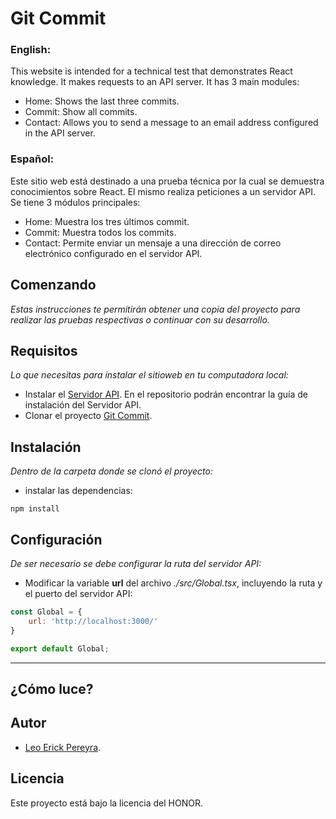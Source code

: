 # Git Commit
### English: 
This website is intended for a technical test that demonstrates React knowledge. It makes requests to an API server. It has 3 main modules:
* Home: Shows the last three commits.
* Commit: Show all commits.
* Contact: Allows you to send a message to an email address configured in the API server.

### Español:
Este sitio web está destinado a una prueba técnica por la cual se demuestra conocimientos sobre React. El mismo realiza peticiones a un servidor API. Se tiene 3 módulos principales:
* Home: Muestra los tres últimos commit.
* Commit: Muestra todos los commits.
* Contact: Permite enviar un mensaje a una dirección de correo electrónico configurado en el servidor API.
## Comenzando
_Estas instrucciones te permitirán obtener una copia del proyecto para realizar las pruebas respectivas o continuar con su desarrollo._
## Requisitos
_Lo que necesitas para instalar el sitioweb en tu computadora local:_
* Instalar el [Servidor API](https://github.com/leoerickp/Git-Commit-APIServer.git). En el repositorio podrán encontrar la guía de instalación del Servidor API.
* Clonar el proyecto [Git Commit](https://github.com/leoerickp/Git-Commit.git).
## Instalación
_Dentro de la carpeta donde se clonó el proyecto:_
* instalar las dependencias:
```console
npm install
```
## Configuración
_De ser necesario se debe configurar la ruta del servidor API:_
* Modificar la variable **url** del archivo _./src/Global.tsx_, incluyendo la ruta y el puerto del servidor API:
```javascript
const Global = {
    url: 'http://localhost:3000/'
}

export default Global;
```
---------------
## ¿Cómo luce?

## Autor
* [Leo Erick Pereyra](https://github.com/leoerickp).
## Licencia
Este proyecto está bajo la licencia del HONOR.